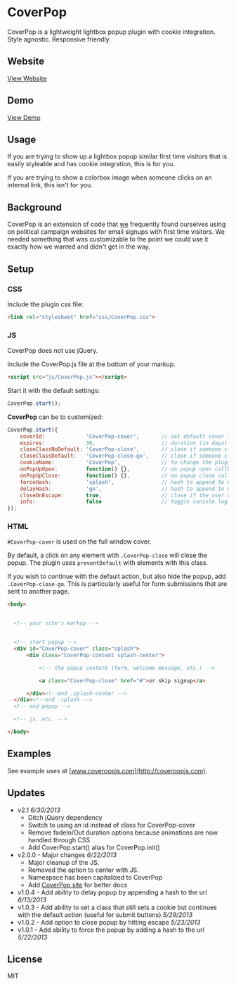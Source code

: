 # CoverPop

CoverPop is a lightweight lightbox popup plugin with cookie integration. Style agnostic. Responsive friendly.

## Website

[View Website](http://coverpopjs.com)

## Demo

[View Demo](http://coverpopjs.com/demo/default)

## Usage

If you are trying to show up a lightbox popup similar first time visitors that is easily styleable and has cookie integration, this is for you.

If you are trying to show a colorbox image when someone clicks on an internal link, this isn't for you.

## Background

CoverPop is an extension of code that [we](http://newmediacampaigns.com "New Media Campaigns") frequently found ourselves using on political campaign websites for email signups with first time visitors. We needed something that was customizable to the point we could use it exactly how we wanted and didn't get in the way.

## Setup

### CSS

Include the plugin css file:

```html
<link rel="stylesheet" href="css/CoverPop.css">
```

### JS

CoverPop does not use jQuery.

Include the CoverPop.js file at the bottom of your markup.

```html
<script src="js/CoverPop.js"></script>
```

Start it with the default settings:

```javascript
CoverPop.start();
```

**CoverPop** can be to customized:

```javascript
CoverPop.start({
    coverId:             'CoverPop-cover',       // set default cover id
    expires:             30,                     // duration (in days) before it pops up again
    closeClassNoDefault: 'CoverPop-close',       // close if someone clicks an element with this class and prevent default action
    closeClassDefault:   'CoverPop-close-go',    // close if someone clicks an element with this class and continue default action
    cookieName:          'CoverPop',             // to change the plugin cookie name
    onPopUpOpen:         function() {},          // on popup open callback function
    onPopUpClose:        function() {},          // on popup close callback function
    forceHash:           'splash',               // hash to append to url to force display of popup (e.g. http://yourdomain.com/#splash)
    delayHash:           'go',                   // hash to append to url to delay popup for 1 day (e.g. http://yourdomain.com/#go)
    closeOnEscape:       true,                   // close if the user clicks escape
    info:                false                   // toggle console.log statements
});
```

### HTML

`#CoverPop-cover` is used on the full window cover.

By default, a click on any element with `.CoverPop-close` will close the popup. The plugin uses `preventDefault` with elements with this class.

If you wish to continue with the default action, but also hide the popup, add `.CoverPop-close-go`. This is particularly useful for form submissions that are sent to another page.

```html
<body>


  <!-- your site's markup -->


  <!-- start popup -->
  <div id="CoverPop-cover" class="splash">
      <div class="CoverPop-content splash-center">

          <!-- the popup content (form, welcome message, etc.) -->

          <a class="CoverPop-close" href="#">or skip signup</a>

      </div><!--end .splash-center -->
  </div><!--end .splash -->
  <!-- end popup -->

  <!-- js, etc. -->

</body>
```

## Examples

See example uses at [www.coverpopjs.com](http://coverpopjs.com).


## Updates

* v2.1 *6/30/2013*
  * Ditch jQuery dependency
  * Switch to using an id instead of class for CoverPop-cover
  * Remove fadeIn/Out duration options because animations are now handled through CSS
  * Add CoverPop.start() alias for CoverPop.init()
* v2.0.0 - Major changes  *6/22/2013*
  * Major cleanup of the JS.
  * Removed the option to center with JS.
  * Namespace has been capitalized to CoverPop
  * Add [CoverPop site](http://coverpopjs.com) for better docs
* v1.0.4 - Add ability to delay popup by appending a hash to the url *6/13/2013*
* v1.0.3 - Add ability to set a class that still sets a cookie but continues with the default action (useful for submit buttons) *5/29/2013*
* v1.0.2 - Add option to close popup by hitting escape *5/23/2013*
* v1.0.1 - Add ability to force the popup by adding a hash to the url *5/22/2013*


## License

MIT
